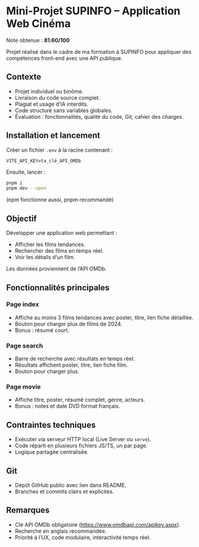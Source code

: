 # Mini-Projet SUPINFO – Application Web Cinéma

Note obtenue : **81.60/100**

Projet réalisé dans le cadre de ma formation à SUPINFO pour appliquer des compétences front-end avec une API publique.

## Contexte

- Projet individuel ou binôme.
- Livraison du code source complet.
- Plagiat et usage d’IA interdits.
- Code structuré sans variables globales.
- Évaluation : fonctionnalités, qualité du code, Git, cahier des charges.

## Installation et lancement

Créer un fichier `.env` à la racine contenant :

```env
VITE_API_KEY=ta_clé_API_OMDb
```

Ensuite, lancer :

```bash
pnpm i
pnpm dev --open
```

(npm fonctionne aussi, pnpm recommandé)

## Objectif

Développer une application web permettant :

- Afficher les films tendances.
- Rechercher des films en temps réel.
- Voir les détails d’un film.

Les données proviennent de l’API OMDb.

## Fonctionnalités principales

### Page index

- Affiche au moins 3 films tendances avec poster, titre, lien fiche détaillée.
- Bouton pour charger plus de films de 2024.
- Bonus : résumé court.

### Page search

- Barre de recherche avec résultats en temps réel.
- Résultats affichent poster, titre, lien fiche film.
- Bouton pour charger plus.

### Page movie

- Affiche titre, poster, résumé complet, genre, acteurs.
- Bonus : notes et date DVD format français.

## Contraintes techniques

- Exécuter via serveur HTTP local (Live Server ou `serve`).
- Code réparti en plusieurs fichiers JS/TS, un par page.
- Logique partagée centralisée.

## Git

- Dépôt GitHub public avec lien dans README.
- Branches et commits clairs et explicites.

## Remarques

- Clé API OMDb obligatoire (https://www.omdbapi.com/apikey.aspx).
- Recherche en anglais recommandée.
- Priorité à l’UX, code modulaire, interactivité temps réel.
